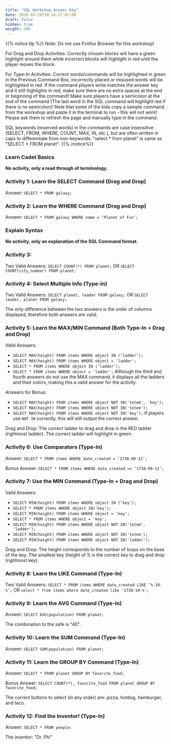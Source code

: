 ```yaml
---
title: "SQL Workshop Answer Key"
date: 2020-03-28T10:24:17-07:00
draft: false
hidden: true
weight: 300
---
```

{{% notice tip %}}
Note: Do not use Firefox Browser for this workshop!

For Drag and Drop Activities: Correctly chosen blocks will have a green highlight around them while incorrect blocks will highlight in red until the player moves the block.

For Type-In Activities: Correct words/commands will be highlighted in green in the Previous Command Box, incorrectly placed or misused words will be highlighted in red. If the command players write matches the answer key and it still highlights in red, make sure there are no extra spaces at the end or beginning of the command! Make sure players have a semicolon at the end of the command (The last word in the SQL command will highlight red if there is no semicolon)! Note that some of the kids copy a sample command from the workshop and paste it in the terminal to run - this will not work! Please ask them to refresh the page and manually type in the command.

SQL keywords (reserved words) in the commands are case insensitive (SELECT, FROM, WHERE, COUNT, MAX, IN, etc.), but are often written in caps to differentiate from non-keywords. "select * from planet" is same as "SELECT * FROM planet".
{{% /notice%}}

### Learn Cadet Basics
**No activity, only a read through of terminology.**

### Activity 1: Learn the SELECT Command (Drag and Drop)
Answer: `SELECT * FROM galaxy;`

### Activity 2: Learn the WHERE Command (Drag and Drop)
Answer: `SELECT * FROM galaxy WHERE name = ‘Planet of Fun’;`

### Explain Syntax
**No activity, only an explanation of the SQL Command format.**

### Activity 3: 
Two Valid Answers:
`SELECT COUNT(*) FROM planet;` OR `SELECT COUNT(city_number) FROM planet;`

### Activity 4: Select Multiple Info (Type-in)
Two Valid Answers: `SELECT planet, leader FROM galaxy;` OR `SELECT leader, planet FROM galaxy;`

The only difference between the two answers is the order of columns displayed, therefore both answers are valid.

### Activity 5: Learn the MAX/MIN Command (Both Type-In + Drag and Drop)
Valid Answers: 
* `SELECT MAX(height) FROM items WHERE object IN (‘ladder’);` 
* `SELECT MAX(height) FROM items WHERE object = 'ladder';`
* `SELECT * FROM items WHERE object IN (‘ladder’);`
* `SELECT * FROM items WHERE object = 'ladder';`
Although the third and fourth answers do not use the MAX command, it displays all the ladders and their colors, making this a valid answer for the activity.

Answers for Bonus:
* `SELECT MAX(height) FROM items WHERE object NOT IN('totem', 'key');`
* `SELECT MAX(height) FROM items WHERE object NOT IN('totem');`
* `SELECT MAX(height) FROM items WHERE object NOT IN('key');`
If players use `NOT IN` correctly, this will still output the correct answer.

Drag and Drop: The correct ladder to drag and drop is the RED ladder (rightmost ladder). The correct ladder will highlight in green.

### Activity 6: Use Comparators (Type-In)
Answer: `SELECT * FROM items WHERE date_created = ‘1738-09-12’;`

Bonus Answer: `SELECT * FROM items WHERE date_created >= ‘1738-09-12’;`

### Activity 7: Use the MIN Command (Type-In + Drag and Drop)
Valid Answers: 
* `SELECT MIN(height) FROM items WHERE object IN (‘key’);` 
* `SELECT * FROM items WHERE object IN('key');`
* `SELECT MIN(height) FROM items WHERE object = 'key';`
* `SELECT * FROM items WHERE object = 'key';`
* `SELECT MIN(height) FROM items WHERE object NOT IN('totem', 'ladder');`
* `SELECT MIN(height) FROM items WHERE object NOT IN('totem');`
* `SELECT MIN(height) FROM items WHERE object NOT IN('ladder');`

Drag and Drop: The height corresponds to the number of loops on the base of the key. The smallest key (height of 1) is the correct key to drag and drop (rightmost key).

### Activity 8: Learn the LIKE Command (Type-In)
Two Valid Answers: `SELECT * FROM items WHERE date_created LIKE ‘%-10-%’;` OR `select * from items where date_created like '1738-10-%';`

### Activity 9: Learn the AVG Command (Type-In)
Answer: `SELECT AVG(population) FROM planet;`

The combination to the safe is "40".

### Activity 10: Learn the SUM Command (Type-In)
Answer: `SELECT SUM(population) FROM planet;`

### Activity 11: Learn the GROUP BY Command (Type-In)
Answer: `SELECT * FROM planet GROUP BY favorite_food;`

Bonus Answer: `SELECT COUNT(*), favorite_food FROM planet GROUP BY favorite_food;`

The correct buttons to select (in any order) are: pizza, hotdog, hamburger, and taco.

### Activity 12: Find the Inventor! (Type-In)
Answer: `SELECT * FROM people;`

The inventor: "Dr. Phi"

